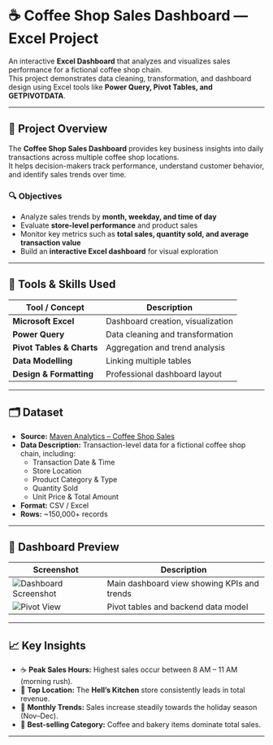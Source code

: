 # ☕ Coffee Shop Sales Dashboard — Excel Project

An interactive **Excel Dashboard** that analyzes and visualizes sales performance for a fictional coffee shop chain.  
This project demonstrates data cleaning, transformation, and dashboard design using Excel tools like **Power Query, Pivot Tables, and GETPIVOTDATA**.

---

## 🚀 Project Overview

The **Coffee Shop Sales Dashboard** provides key business insights into daily transactions across multiple coffee shop locations.  
It helps decision-makers track performance, understand customer behavior, and identify sales trends over time.

### 🔍 Objectives
- Analyze sales trends by **month, weekday, and time of day**  
- Evaluate **store-level performance** and product sales  
- Monitor key metrics such as **total sales, quantity sold, and average transaction value**  
- Build an **interactive Excel dashboard** for visual exploration

---

## 🧰 Tools & Skills Used

| Tool / Concept | Description |
|----------------|-------------|
| **Microsoft Excel** | Dashboard creation, visualization |
| **Power Query** | Data cleaning and transformation |
| **Pivot Tables & Charts** | Aggregation and trend analysis |
| **Data Modelling** | Linking multiple tables |
| **Design & Formatting** | Professional dashboard layout |

---

## 🗂️ Dataset

- **Source:** [Maven Analytics – Coffee Shop Sales](https://mavenanalytics.io/data-playground/coffee-shop-sales?page=3&pageSize=5)  
- **Data Description:** Transaction-level data for a fictional coffee shop chain, including:
  - Transaction Date & Time  
  - Store Location  
  - Product Category & Type  
  - Quantity Sold  
  - Unit Price & Total Amount  
- **Format:** CSV / Excel  
- **Rows:** ~150,000+ records  

---

## 📸 Dashboard Preview

| Screenshot | Description |
|-------------|-------------|
| ![Dashboard Screenshot]() | Main dashboard view showing KPIs and trends |
| ![Pivot View](images/pivot_tables.png) | Pivot tables and backend data model |

---

## 📈 Key Insights

- ☕ **Peak Sales Hours:** Highest sales occur between 8 AM – 11 AM (morning rush).  
- 🏬 **Top Location:** The **Hell’s Kitchen** store consistently leads in total revenue.  
- 📅 **Monthly Trends:** Sales increase steadily towards the holiday season (Nov–Dec).  
- 💸 **Best-selling Category:** Coffee and bakery items dominate total sales.  

---



